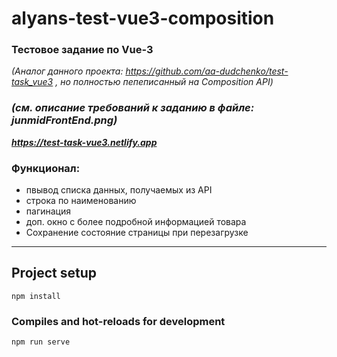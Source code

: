# alyans-test-vue3-composition
### **Тестовое задание по Vue-3** 
*(Аналог данного проекта: https://github.com/aa-dudchenko/test-task_vue3 , но полностью пепеписанный на Composition API)* 
### *(см. описание требований к заданию в файле: junmidFrontEnd.png)* 
***<https://test-task-vue3.netlify.app>***

### Функционал: 
* пвывод списка данных, получаемых из API
* строка по наименованию
* пагинация
* доп. окно с более подробной информацией товара
* Сохранение состояние страницы при перезагрузке

***
## Project setup
```
npm install
```

### Compiles and hot-reloads for development
```
npm run serve
```
